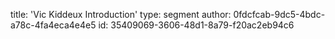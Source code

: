 title: 'Vic Kiddeux Introduction'
type: segment
author: 0fdcfcab-9dc5-4bdc-a78c-4fa4eca4e4e5
id: 35409069-3606-48d1-8a79-f20ac2eb94c6
